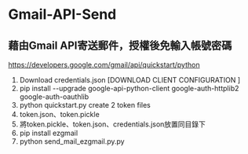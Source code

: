 # Gmail-API-Send
## 藉由Gmail API寄送郵件，授權後免輸入帳號密碼
https://developers.google.com/gmail/api/quickstart/python
1. Download credentials.json [DOWNLOAD CLIENT CONFIGURATION ]
2. pip install --upgrade google-api-python-client google-auth-httplib2 google-auth-oauthlib
3. python quickstart.py create 2 token files
4. token.json、token.pickle
5. 將token.pickle、token.json、credentials.json放置同目錄下
6. pip install ezgmail
7. python send_mail_ezgmail.py.py
